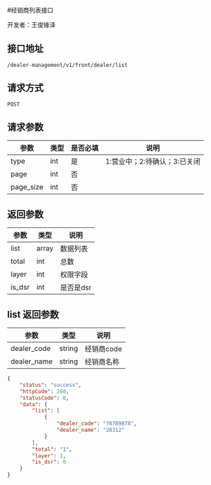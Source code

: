 #经销商列表接口

开发者：王俊锋泽

## 接口地址
`/dealer-management/v1/front/dealer/list`

## 请求方式
  `POST`

## 请求参数

|参数|类型|是否必填|说明|
| - | - | - | - |
| type | int | 是 | 1:营业中；2:待确认；3:已关闭 |
| page | int | 否 |  |
| page_size | int | 否 |  |


## 返回参数
|参数|类型|说明|
| - | - | - |
| list | array | 数据列表 |
| total | int | 总数 |
| layer | int | 权限字段 |
| is_dsr | int | 是否是dsr |

## list 返回参数
|参数|类型|说明|
| - | - | - |
| dealer_code | string | 经销商code |
| dealer_name | string | 经销商名称 |



```json
{
    "status": "success",
    "httpCode": 200,
    "statusCode": 0,
    "data": {
        "list": [
            {
                "dealer_code": "78789878",
                "dealer_name": "28312"
            }
        ],
        "total": "1",
        "layer": 1,
        "is_dsr": 0
    }
}
```